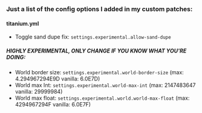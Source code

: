 ### Just a list of the config options I added in my custom patches:

#### titanium.yml
- Toggle sand dupe fix: `settings.experimental.allow-sand-dupe`

##### HIGHLY EXPERIMENTAL, ONLY CHANGE IF YOU KNOW WHAT YOU'RE DOING: 
- World border size: `settings.experimental.world-border-size` (max: 4.294967294E9D vanilla: 6.0E7D)
- World max Int: `settings.experimental.world-max-int` (max: 2147483647 vanilla: 29999984)
- World max float: `settings.experimental.world.world-max-float` (max: 4294967294F vanilla: 6.0E7F)